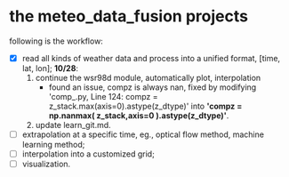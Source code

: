 # the meteo_data_fusion projects

following is the workflow:

- [x] read all kinds of weather data and process into a unified format, [time, lat, lon]; 
  **10/28**: 
    1. continue the wsr98d module, automatically plot, interpolation
       - found an issue, compz is always nan, fixed by modifying 'comp_.py, Line 124: compz = z_stack.max(axis=0).astype(z_dtype)' into **'compz = np.nanmax( z_stack,axis=0 ).astype(z_dtype)'**. 
    2. update learn_git.md. 
- [ ] extrapolation at a specific time, eg., optical flow method, machine learning method;
- [ ] interpolation into a customized grid;
- [ ] visualization.

